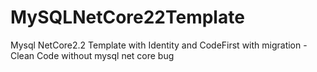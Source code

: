 # MySQLNetCore22Template
Mysql NetCore2.2 Template with Identity and CodeFirst with migration - Clean Code without mysql net core bug
